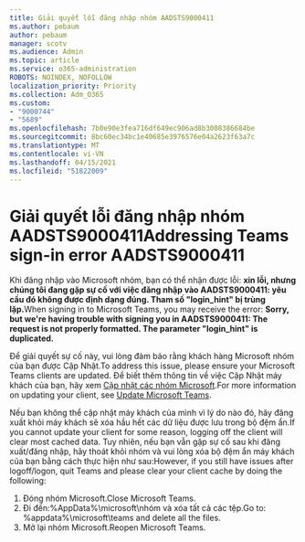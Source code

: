 ```yaml
---
title: Giải quyết lỗi đăng nhập nhóm AADSTS9000411
ms.author: pebaum
author: pebaum
manager: scotv
ms.audience: Admin
ms.topic: article
ms.service: o365-administration
ROBOTS: NOINDEX, NOFOLLOW
localization_priority: Priority
ms.collection: Adm_O365
ms.custom:
- "9000744"
- "5689"
ms.openlocfilehash: 7b0e90e3fea716df649ec906ad8b3008386684be
ms.sourcegitcommit: 8bc60ec34bc1e40685e3976576e04a2623f63a7c
ms.translationtype: MT
ms.contentlocale: vi-VN
ms.lasthandoff: 04/15/2021
ms.locfileid: "51822009"
---
```

# <a name="addressing-teams-sign-in-error-aadsts9000411"></a><span data-ttu-id="87e5b-102">Giải quyết lỗi đăng nhập nhóm AADSTS9000411</span><span class="sxs-lookup"><span data-stu-id="87e5b-102">Addressing Teams sign-in error AADSTS9000411</span></span>

<span data-ttu-id="87e5b-103">Khi đăng nhập vào Microsoft nhóm, bạn có thể nhận được lỗi: **xin lỗi, nhưng chúng tôi đang gặp sự cố với việc đăng nhập vào AADSTS9000411: yêu cầu đó không được định dạng đúng. Tham số "login_hint" bị trùng lặp.**</span><span class="sxs-lookup"><span data-stu-id="87e5b-103">When signing in to Microsoft Teams, you may receive the error: **Sorry, but we're having trouble with signing you in AADSTS9000411: The request is not properly formatted. The parameter "login_hint" is duplicated.**</span></span>

<span data-ttu-id="87e5b-104">Để giải quyết sự cố này, vui lòng đảm bảo rằng khách hàng Microsoft nhóm của bạn được Cập Nhật.</span><span class="sxs-lookup"><span data-stu-id="87e5b-104">To address this issue, please ensure your Microsoft Teams clients are updated.</span></span> <span data-ttu-id="87e5b-105">Để biết thêm thông tin về việc Cập Nhật máy khách của bạn, hãy xem [Cập nhật các nhóm Microsoft](https://support.office.com/article/Update-Microsoft-Teams-535a8e4b-45f0-4f6c-8b3d-91bca7a51db1).</span><span class="sxs-lookup"><span data-stu-id="87e5b-105">For more information on updating your client, see [Update Microsoft Teams](https://support.office.com/article/Update-Microsoft-Teams-535a8e4b-45f0-4f6c-8b3d-91bca7a51db1).</span></span>

<span data-ttu-id="87e5b-106">Nếu bạn không thể cập nhật máy khách của mình vì lý do nào đó, hãy đăng xuất khỏi máy khách sẽ xóa hầu hết các dữ liệu được lưu trong bộ đệm ẩn.</span><span class="sxs-lookup"><span data-stu-id="87e5b-106">If you cannot update your client for some reason, logging off the client will clear most cached data.</span></span> <span data-ttu-id="87e5b-107">Tuy nhiên, nếu bạn vẫn gặp sự cố sau khi đăng xuất/đăng nhập, hãy thoát khỏi nhóm và vui lòng xóa bộ đệm ẩn máy khách của bạn bằng cách thực hiện như sau:</span><span class="sxs-lookup"><span data-stu-id="87e5b-107">However, if you still have issues after logoff/logon, quit Teams and please clear your client cache by doing the following:</span></span>
1. <span data-ttu-id="87e5b-108">Đóng nhóm Microsoft.</span><span class="sxs-lookup"><span data-stu-id="87e5b-108">Close Microsoft Teams.</span></span>
2. <span data-ttu-id="87e5b-109">Đi đến:%AppData%\microsoft\nhóm và xóa tất cả các tệp.</span><span class="sxs-lookup"><span data-stu-id="87e5b-109">Go to: %appdata%\microsoft\teams and delete all the files.</span></span>
3. <span data-ttu-id="87e5b-110">Mở lại nhóm Microsoft.</span><span class="sxs-lookup"><span data-stu-id="87e5b-110">Reopen Microsoft Teams.</span></span>
